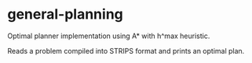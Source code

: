 # general-planning

Optimal planner implementation using A* with h^max heuristic.

Reads a problem compiled into STRIPS format and prints an optimal plan.